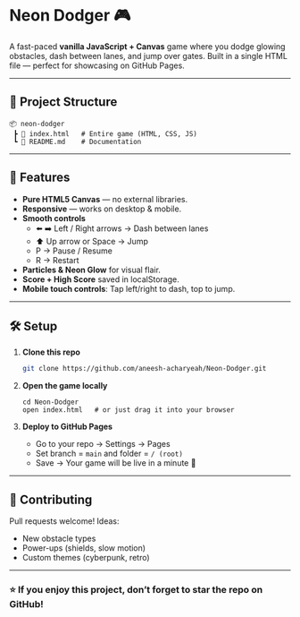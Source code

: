 # Neon Dodger 🎮

A fast-paced **vanilla JavaScript + Canvas** game where you dodge glowing obstacles, dash between lanes, and jump over gates. Built in a single HTML file — perfect for showcasing on GitHub Pages.

--- 

## 📂 Project Structure
```
📦 neon-dodger
 ┣ 📜 index.html   # Entire game (HTML, CSS, JS)
 ┗ 📜 README.md    # Documentation
```

---

## 🎯 Features
- **Pure HTML5 Canvas** — no external libraries.
- **Responsive** — works on desktop & mobile.
- **Smooth controls**
  - ⬅️ ➡️ Left / Right arrows → Dash between lanes
  - ⬆️ Up arrow or Space → Jump
  - P → Pause / Resume
  - R → Restart
- **Particles & Neon Glow** for visual flair.
- **Score + High Score** saved in localStorage.
- **Mobile touch controls**: Tap left/right to dash, top to jump.

---

## 🛠️ Setup

1. **Clone this repo**
   ```bash
   git clone https://github.com/aneesh-acharyeah/Neon-Dodger.git
   ```

2. **Open the game locally**
   ```
   cd Neon-Dodger
   open index.html   # or just drag it into your browser
   ```

3. **Deploy to GitHub Pages**
   - Go to your repo → Settings → Pages
   - Set branch = `main` and folder = `/ (root)`
   - Save → Your game will be live in a minute 🎉

---

## 🤝 Contributing
Pull requests welcome! Ideas:
- New obstacle types
- Power-ups (shields, slow motion)
- Custom themes (cyberpunk, retro)



---

### ⭐ If you enjoy this project, don’t forget to **star the repo** on GitHub!
